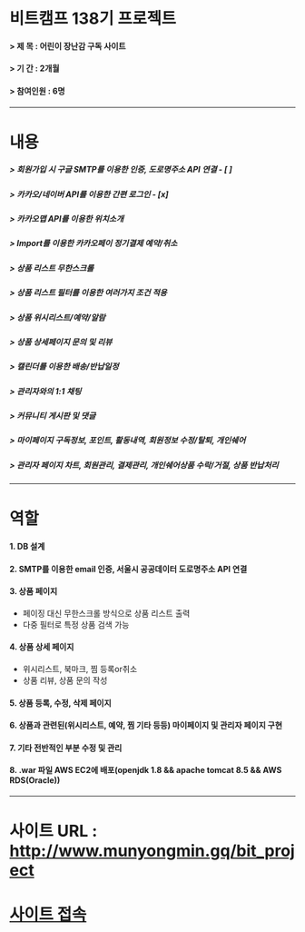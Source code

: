 # 비트캠프 138기 프로젝트
#### > 제   목 : 어린이 장난감 구독 사이트
#### > 기   간 : 2개월
#### > 참여인원 : 6명
--- 
# 내용
##### > 회원가입 시 구글 SMTP를 이용한 인증, 도로명주소 API 연결 - [ ]
##### > 카카오/네이버 API를 이용한 간편 로그인 - [x]
##### > 카카오맵 API를 이용한 위치소개
##### > Import를 이용한 카카오페이 정기결제 예약/취소
##### > 상품 리스트 무한스크롤
##### > 상품 리스트 필터를 이용한 여러가지 조건 적용
##### > 상품 위시리스트/예약/알람
##### > 상품 상세페이지 문의 및 리뷰
##### > 캘린더를 이용한 배송/반납일정
##### > 관리자와의 1:1 채팅
##### > 커뮤니티 게시판 및 댓글
##### > 마이페이지 구독정보, 포인트, 활동내역, 회원정보 수정/탈퇴, 개인쉐어
##### > 관리자 페이지 차트, 회원관리, 결제관리, 개인쉐어상품 수락/거절, 상품 반납처리
---
# 역할
#### 1. DB 설계
#### 2. SMTP를 이용한 email 인증, 서울시 공공데이터 도로명주소 API 연결
#### 3. 상품 페이지
- 페이징 대신 무한스크롤 방식으로 상품 리스트 출력
- 다중 필터로 특정 상품 검색 가능
#### 4. 상품 상세 페이지
- 위시리스트, 북마크, 찜 등록or취소
- 상품 리뷰, 상품 문의 작성 
#### 5. 상품 등록, 수정, 삭제 페이지
#### 6. 상품과 관련된(위시리스트, 예약, 찜 기타 등등) 마이페이지 및 관리자 페이지 구현
#### 7. 기타 전반적인 부분 수정 및 관리
#### 8. .war 파일 AWS EC2에 배포(openjdk 1.8 && apache tomcat 8.5 && AWS RDS(Oracle)) 
---
# 사이트 URL : http://www.munyongmin.gq/bit_project
# [사이트 접속](https://google.com)
